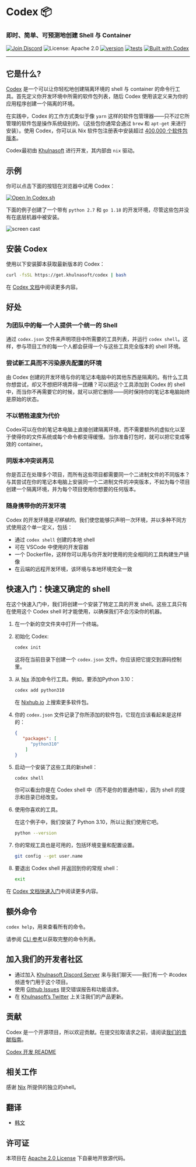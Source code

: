 # Codex 📦

### 即时、简单、可预测地创建 Shell 与 Container

[![Join Discord](https://img.shields.io/discord/903306922852245526?color=7389D8&label=discord&logo=discord&logoColor=ffffff)](https://discord.gg/khulnasoft) ![License: Apache 2.0](https://img.shields.io/github/license/khulnasoft/codex) [![version](https://img.shields.io/github/v/release/khulnasoft/codex?color=green&label=version&sort=semver)](https://github.com/khulnasoft/codex/releases) [![tests](https://github.com/khulnasoft/codex/actions/workflows/cli-post-release.yml/badge.svg)](https://github.com/khulnasoft/codex/actions/workflows/cli-release.yml?branch=main) [![Built with Codex](https://www.khulnasoft/img/codex/shield_galaxy.svg)](https://www.khulnasoft/codex/docs/contributor-quickstart/)

---

## 它是什么?

[Codex](https://www.khulnasoft/codex/) 是一个可以让你轻松地创建隔离环境的 shell 与 container 的命令行工具。首先定义你开发环境中所需的软件包列表，随后 Codex 使用该定义来为你的应用程序创建一个隔离的环境。

在实践中，Codex 的工作方式类似于像 `yarn` 这样的软件包管理器——只不过它所管理的软件包是操作系统级别的。（这些包你通常会通过 `brew` 和 `apt-get` 来进行安装）。使用 Codex，你可以从 Nix 软件包注册表中安装超过 [400,000 个软件包版本]((https://www.nixhub.io))。

Codex最初由 [Khulnasoft](https://www.khulnasoft) 进行开发，其内部由 `nix` 驱动。

## 示例

你可以点击下面的按钮在浏览器中试用 Codex：

[![Open In Codex.sh](https://www.khulnasoft/img/codex/open-in-codex.svg)](https://codex.sh/new)

下面的例子创建了一个带有 `python 2.7` 和 `go 1.18` 的开发环境，尽管这些包并没有在底层机器中被安装。

![screen cast](https://user-images.githubusercontent.com/279789/186491771-6b910175-18ec-4c65-92b0-ed1a91bb15ed.svg)

## 安装 Codex

使用以下安装脚本获取最新版本的 Codex：

```sh
curl -fsSL https://get.khulnasoft/codex | bash
```

在 [Codex 文档](https://www.khulnasoft/codex/docs/installing_codex/)中阅读更多内容。

## 好处

### 为团队中的每一个人提供一个统一的 Shell

通过 `codex.json` 文件来声明项目中所需要的工具列表，并运行 `codex shell`。这样，参与项目工作的每一个人都会获得一个与这些工具完全版本的 shell 环境。

### 尝试新工具而不污染原先配置的环境

由 Codex 创建的开发环境与你的笔记本电脑中的其他东西是隔离的。有什么工具你想尝试，却又不想把环境弄得一团糟？可以把这个工具添加到 Codex 的 shell 中，而当你不再需要它的时候，就可以把它删除——同时保持你的笔记本电脑始终是原始的状态。

### 不以牺牲速度为代价

Codex可以在你的笔记本电脑上直接创建隔离环境，而不需要额外的虚拟化以至于使得你的文件系统或每个命令都变得缓慢。当你准备打包时，就可以把它变成等效的 container。

### 同版本冲突说再见

你是否正在处理多个项目，而所有这些项目都需要同一个二进制文件的不同版本？与其尝试在你的笔记本电脑上安装同一个二进制文件的冲突版本，不如为每个项目创建一个隔离环境，并为每个项目使用你想要的任何版本。

### 随身携带你的开发环境

Codex 的开发环境是*可移植的*。我们使您能够只声明一次环境，并以多种不同方式使用这个单一定义，包括：

+ 通过 `codex shell` 创建的本地 shell
+ 可在 VSCode 中使用的开发容器
+ 一个 Dockerfile，这样你可以用与你开发时使用的完全相同的工具构建生产镜像
+ 在云端的远程开发环境，该环境与本地环境完全一致

## 快速入门：快速又确定的 shell

在这个快速入门中，我们将创建一个安装了特定工具的开发 shell。这些工具只有在使用这个 Codex shell 时才能使用，以确保我们不会污染你的机器。

1. 在一个新的空文件夹中打开一个终端。

2. 初始化 Codex:

   ```bash
   codex init
   ```

   这将在当前目录下创建一个 `codex.json` 文件。你应该把它提交到源码控制里。

3. 从 [Nix](https://search.nixos.org/packages) 添加命令行工具。例如，要添加Python 3.10：

   ```bash
   codex add python310
   ```

   在 [Nixhub.io](https://www.nixhub.io) 上搜索更多软件包。
   
4. 你的 `codex.json` 文件记录了你所添加的软件包，它现在应该看起来是这样的：

   ```json
   {
      "packages": [
         "python310"
       ]
   }
   ```

5. 启动一个安装了这些工具的新shell：

   ```bash
   codex shell
   ```

    你可以看出你是在 Codex shell 中（而不是你的普通终端），因为 shell 的提示和目录已经改变。

6. 使用你喜欢的工具。

   在这个例子中，我们安装了 Python 3.10，所以让我们使用它吧。

   ```bash
   python --version
   ```

7. 你的常规工具也是可用的，包括环境变量和配置设置。

   ```bash
   git config --get user.name
   ```

8. 要退出 Codex shell 并返回到你的常规 shell：

   ```bash
   exit
   ```

在 [Codex 文档快速入门](https://www.khulnasoft/codex/docs/quickstart/)中阅读更多内容。

## 额外命令

`codex help`，用来查看所有的命令。

请参阅 [CLI 参考](https://www.khulnasoft/codex/docs/cli_reference/codex/)以获取完整的命令列表。

## 加入我们的开发者社区

+ 通过加入 [Khulnasoft Discord Server](https://discord.gg/khulnasoft) 来与我们聊天——我们有一个 #codex 频道专门用于这个项目。
+ 使用 [Github Issues](https://github.com/khulnasoft/codex/issues) 提交错误报告和功能请求。
+ 在 [Khulnasoft’s Twitter](https://twitter.com/khulnasoft_com) 上关注我们的产品更新。

## 贡献

Codex 是一个开源项目，所以欢迎贡献。在提交拉取请求之前，请阅读[我们的贡献指南](../../CONTRIBUTING.md)。

[Codex 开发 README](../../codex.md)

## 相关工作

感谢 [Nix](https://nixos.org/) 所提供的独立的shell。

## 翻译

+ [韩文](README-ko-KR.md)

## 许可证

本项目在 [Apache 2.0 License](https://github.com/khulnasoft/codex/blob/main/LICENSE) 下自豪地开放源代码。
